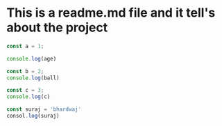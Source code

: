 # This is a readme.md file and it tell's about the project

``` js
const a = 1;

console.log(age)
```

```js
const b = 2;
console.log(ball)

const c = 3;
console.log(c)

const suraj = 'bhardwaj'
consol.log(suraj)
```


